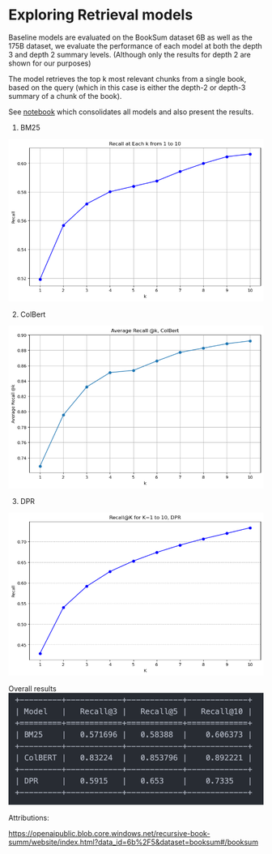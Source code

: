 # Exploring Retrieval models

Baseline models are evaluated on the BookSum dataset 6B as well as the 175B dataset, we evaluate the performance of each model at both the depth 3 and depth 2 summary levels. (Although only the results for depth 2 are shown for our purposes)

The model retrieves the top k most relevant chunks from a single book, based on the query (which in this case is either the depth-2 or depth-3 summary of a chunk of the book). 

See [notebook](results.ipynb) which consolidates all models and also present the results.

1. BM25
<img src="bm25.png">

2. ColBert
<img src="colbert.png">

3. DPR
<img src="dpr.png">

Overall results
<img src="results.png">

Attributions: 

https://openaipublic.blob.core.windows.net/recursive-book-summ/website/index.html?data_id=6b%2F5&dataset=booksum#/booksum